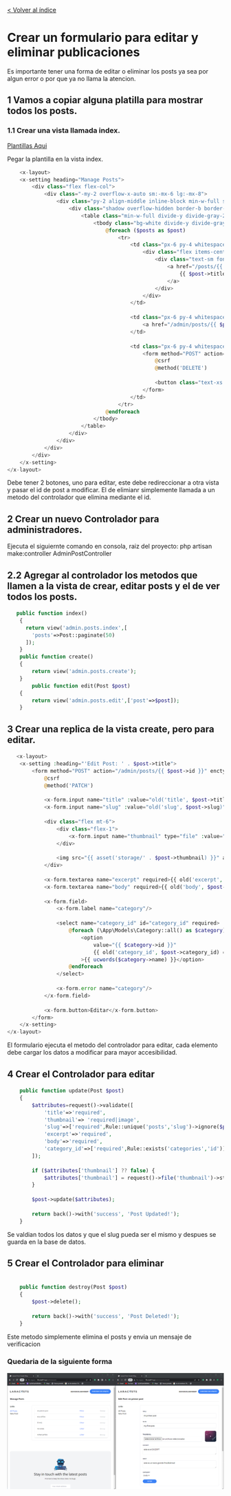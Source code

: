 [< Volver al índice](/docs/README.md)

# Crear un formulario para editar y eliminar publicaciones

Es importante tener una forma de editar o eliminar los posts ya sea por algun error o por que ya no llama la atencion.

## 1 Vamos a copiar alguna platilla para mostrar todos los posts.

### 1.1 Crear una vista llamada index.

[Plantillas Aqui](https://tailwindcss.com/docs/table-layout)

Pegar la plantilla en la vista index.

```php
    <x-layout>
    <x-setting heading="Manage Posts">
        <div class="flex flex-col">
            <div class="-my-2 overflow-x-auto sm:-mx-6 lg:-mx-8">
                <div class="py-2 align-middle inline-block min-w-full sm:px-6 lg:px-8">
                    <div class="shadow overflow-hidden border-b border-gray-200 sm:rounded-lg">
                        <table class="min-w-full divide-y divide-gray-200">
                            <tbody class="bg-white divide-y divide-gray-200">
                                @foreach ($posts as $post)
                                    <tr>
                                        <td class="px-6 py-4 whitespace-nowrap">
                                            <div class="flex items-center">
                                                <div class="text-sm font-medium text-gray-900">
                                                    <a href="/posts/{{ $post->slug }}">
                                                        {{ $post->title }}
                                                    </a>
                                                </div>
                                            </div>
                                        </td>

                                        <td class="px-6 py-4 whitespace-nowrap text-right text-sm font-medium">
                                            <a href="/admin/posts/{{ $post->id }}/edit" class="text-blue-500 hover:text-blue-600">Editar</a>
                                        </td>

                                        <td class="px-6 py-4 whitespace-nowrap text-right text-sm font-medium">
                                            <form method="POST" action="/admin/posts/{{ $post->id }}">
                                                @csrf
                                                @method('DELETE')

                                                <button class="text-xs text-gray-400">Eliminar</button>
                                            </form>
                                        </td>
                                    </tr>
                                @endforeach
                            </tbody>
                        </table>
                    </div>
                </div>
            </div>
        </div>
    </x-setting>
</x-layout>
```
Debe tener 2 botones, uno para editar, este debe redireccionar a otra vista y pasar el id de post a modificar. El de elimianr simplemente llamada a un metodo del controlador que elimina mediante el id.

## 2 Crear un nuevo Controlador para administradores.

Ejecuta el siguiernte comando en consola, raiz del proyecto:  php artisan make:controller AdminPostController

## 2.2 Agregar al controlador los metodos que llamen a la vista de crear, editar posts y el de ver todos los posts.

```php
   public function index()
    {
      return view('admin.posts.index',[
        'posts'=>Post::paginate(50)
      ]);  
    }
    public function create()
    {
        return view('admin.posts.create');
    } 
        public function edit(Post $post)
    {
        return view('admin.posts.edit',['post'=>$post]);  
    } 
```
## 3 Crear una replica de la vista create, pero para editar. 
```php
   <x-layout>
    <x-setting :heading="'Edit Post: ' . $post->title">
        <form method="POST" action="/admin/posts/{{ $post->id }}" enctype="multipart/form-data">
            @csrf
            @method('PATCH')

            <x-form.input name="title" :value="old('title', $post->title)" required />
            <x-form.input name="slug" :value="old('slug', $post->slug)" required />

            <div class="flex mt-6">
                <div class="flex-1">
                    <x-form.input name="thumbnail" type="file" :value="old('thumbnail', $post->thumbnail)" />
                </div>

                <img src="{{ asset('storage/' . $post->thumbnail) }}" alt="" class="rounded-xl ml-6" width="100">
            </div>

            <x-form.textarea name="excerpt" required>{{ old('excerpt', $post->excerpt) }}</x-form.textarea>
            <x-form.textarea name="body" required>{{ old('body', $post->body) }}</x-form.textarea>

            <x-form.field>
                <x-form.label name="category"/>

                <select name="category_id" id="category_id" required>
                    @foreach (\App\Models\Category::all() as $category)
                        <option
                            value="{{ $category->id }}"
                            {{ old('category_id', $post->category_id) == $category->id ? 'selected' : '' }}
                        >{{ ucwords($category->name) }}</option>
                    @endforeach
                </select>

                <x-form.error name="category"/>
            </x-form.field>

            <x-form.button>Editar</x-form.button>
        </form>
    </x-setting>
</x-layout> 
```
El formulario ejecuta el metodo del controlador para editar, cada elemento debe cargar  los datos a modificar para mayor accesibilidad.

## 4 Crear el Controlador para editar  

```php
    public function update(Post $post)
    {
        $attributes=request()->validate([
            'title'=>'required',
            'thumbnail'=> 'required|image',
            'slug'=>['required',Rule::unique('posts','slug')->ignore($post->id)],
            'excerpt'=>'required',
            'body'=>'required',
            'category_id'=>['required',Rule::exists('categories','id')]           
        ]);

        if ($attributes['thumbnail'] ?? false) {
            $attributes['thumbnail'] = request()->file('thumbnail')->store('thumbnails');
        }

        $post->update($attributes);

        return back()->with('success', 'Post Updated!');
    }
```
Se valdian todos los datos y que el slug pueda ser el mismo y despues se guarda en la base de datos.

## 5 Crear el Controlador para eliminar  

```php

    public function destroy(Post $post)
    {
        $post->delete();

        return back()->with('success', 'Post Deleted!');
    }    
```
Este metodo simplemente elimina el posts y envia un mensaje de verificacion 

### Quedaria de la siguiente forma
![img](img/web7.cruds.png)